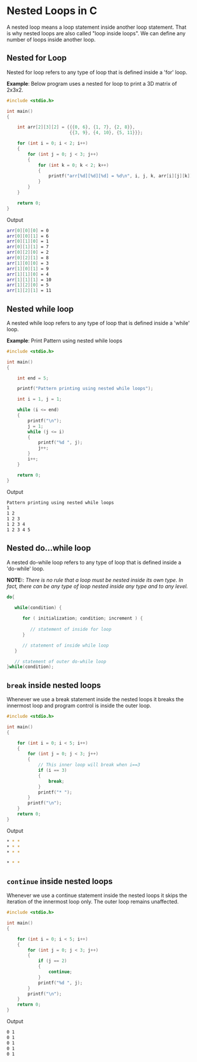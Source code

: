 # Nested Loops in C

A nested loop means a loop statement inside another loop statement. That is why nested loops are also called "loop inside loops". We can define any number of loops inside another loop.

## Nested for Loop

Nested for loop refers to any type of loop that is defined inside a 'for' loop.

**Example**: Below program uses a nested for loop to print a 3D matrix of 2x3x2.

```c
#include <stdio.h>

int main()
{

    int arr[2][3][2] = {{{0, 6}, {1, 7}, {2, 8}},
                        {{3, 9}, {4, 10}, {5, 11}}};

    for (int i = 0; i < 2; i++)
    {
        for (int j = 0; j < 3; j++)
        {
            for (int k = 0; k < 2; k++)
            {
                printf("arr[%d][%d][%d] = %d\n", i, j, k, arr[i][j][k]);
            }
        }
    }

    return 0;
}
```

Output

```bash
arr[0][0][0] = 0
arr[0][0][1] = 6
arr[0][1][0] = 1
arr[0][1][1] = 7
arr[0][2][0] = 2
arr[0][2][1] = 8
arr[1][0][0] = 3
arr[1][0][1] = 9
arr[1][1][0] = 4
arr[1][1][1] = 10
arr[1][2][0] = 5
arr[1][2][1] = 11
```

## Nested while loop

A nested while loop refers to any type of loop that is defined inside a 'while' loop.

**Example**: Print Pattern using nested while loops

```c
#include <stdio.h>

int main()
{

    int end = 5;

    printf("Pattern printing using nested while loops");

    int i = 1, j = 1;

    while (i <= end)
    {
        printf("\n");
        j = 1;
        while (j <= i)
        {
            printf("%d ", j);
            j++;
        }
        i++;
    }

    return 0;
}
```

Output

```bash
Pattern printing using nested while loops
1
1 2
1 2 3
1 2 3 4
1 2 3 4 5
```

## Nested do...while loop

A nested do-while loop refers to any type of loop that is defined inside a 'do-while' loop.

**NOTE:**: *There is no rule that a loop must be nested inside its own type. In fact, there can be any type of loop nested inside any type and to any level.*

```c
do{

   while(condition) {
      
      for ( initialization; condition; increment ) {
      
         // statement of inside for loop
      }

      // statement of inside while loop
   }

   // statement of outer do-while loop
}while(condition);
```

## `break` inside nested loops

Whenever we use a break statement inside the nested loops it breaks the innermost loop and program control is inside the outer loop.

```c
#include <stdio.h>

int main()
{

    for (int i = 0; i < 5; i++)
    {
        for (int j = 0; j < 3; j++)
        {
            // This inner loop will break when i==3
            if (i == 3)
            {
                break;
            }
            printf("* ");
        }
        printf("\n");
    }
    return 0;
}
```

Output

```bash
* * *
* * *
* * *

* * *
```

## `continue` inside nested loops

Whenever we use a continue statement inside the nested loops it skips the iteration of the innermost loop only. The outer loop remains unaffected.

```c
#include <stdio.h>

int main()
{

    for (int i = 0; i < 5; i++)
    {
        for (int j = 0; j < 3; j++)
        {
            if (j == 2)
            {
                continue;
            }
            printf("%d ", j);
        }
        printf("\n");
    }
    return 0;
}
```

Output

```bash
0 1
0 1
0 1
0 1
0 1
```
